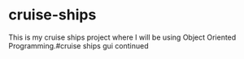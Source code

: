 # cruise-ships

This is my cruise ships project where I will be using Object Oriented Programming.#cruise ships gui continued
